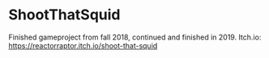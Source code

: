 # ShootThatSquid
Finished gameproject from fall 2018, continued and finished in 2019. Itch.io: https://reactorraptor.itch.io/shoot-that-squid
